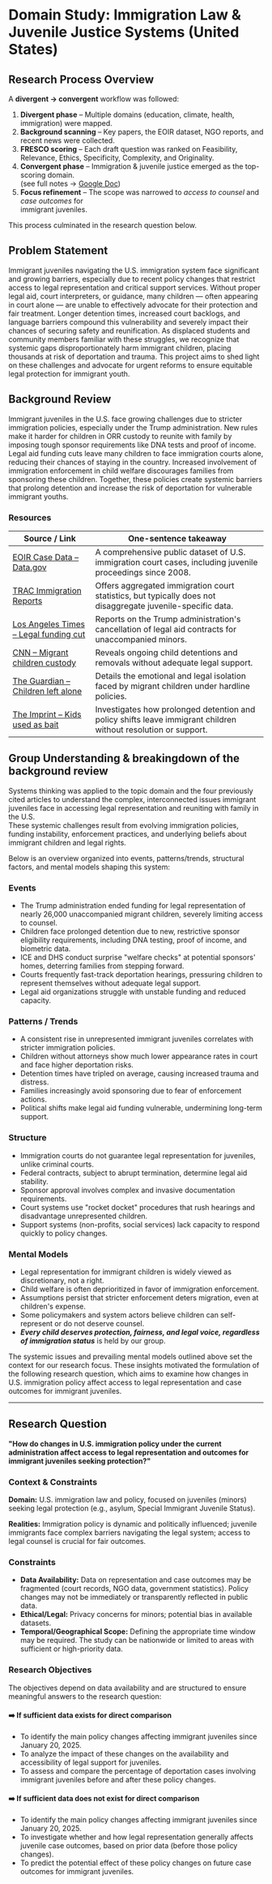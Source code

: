 # Domain Study: Immigration Law & Juvenile Justice Systems (United States)

## Research Process Overview

A **divergent → convergent** workflow was followed:

1. **Divergent phase** –
   Multiple domains (education, climate, health, immigration) were mapped.  
2. **Background scanning** –
   Key papers, the EOIR dataset, NGO reports, and recent news were collected.  
3. **FRESCO scoring** –
   Each draft question was ranked on Feasibility, Relevance, Ethics, Specificity,
   Complexity, and Originality.  
4. **Convergent phase** –
   Immigration & juvenile justice emerged as the top-scoring domain.  
   (see full notes → [Google Doc](https://docs.google.com/document/d/1Wo8sHQ3FvOEXaQ5oRqN3xzSI-P6H3Mz-ySBnWYSa9dc/edit?usp=sharing))
5. **Focus refinement** –
   The scope was narrowed to *access to counsel* and *case outcomes* for  
   immigrant juveniles.

This process culminated in the research question below.

## Problem Statement

Immigrant juveniles navigating the U.S. immigration system face significant
and growing barriers, especially due to recent policy changes that
restrict access to legal representation and critical support services. Without
proper legal aid, court interpreters, or guidance, many children — often
appearing in court alone — are unable to effectively advocate for their
protection and fair treatment. Longer detention times, increased court backlogs,
and language barriers compound this vulnerability and severely impact their
chances of securing safety and reunification. As displaced students and
community members familiar with these struggles, we recognize that systemic gaps
disproportionately harm immigrant children, placing thousands at risk of
deportation and trauma. This project aims to shed light on these
challenges and advocate for urgent reforms to ensure equitable legal protection
for immigrant youth.

## Background Review

Immigrant juveniles in the U.S. face growing challenges due to stricter
immigration policies, especially under the Trump administration. New rules make
it harder for children in ORR custody to reunite with family by imposing tough
sponsor requirements like DNA tests and proof of income. Legal aid funding cuts
leave many children to face immigration courts alone, reducing their chances
of staying in the country. Increased involvement of immigration enforcement in
child welfare discourages families from sponsoring these children. Together,
these policies create systemic barriers that prolong detention and increase the
risk of deportation for vulnerable immigrant youths.

### Resources

| Source / Link | One-sentence takeaway |
|---------------|-----------------------|
| [EOIR Case Data – Data.gov](https://catalog.data.gov/dataset/eoir-case-data) | A comprehensive public dataset of U.S. immigration court cases, including juvenile proceedings since 2008. |
| [TRAC Immigration Reports](https://trac.syr.edu/immigration/) | Offers aggregated immigration court statistics, but typically does not disaggregate juvenile-specific data. |
| [Los Angeles Times – Legal funding cut](https://www.latimes.com/california/story/2025-03-21/migrant-children-legal-funding-trump) | Reports on the Trump administration's cancellation of legal aid contracts for unaccompanied minors. |
| [CNN – Migrant children custody](https://www.cnn.com/2025/06/04/politics/migrant-children-families-government-custody) | Reveals ongoing child detentions and removals without adequate legal support. |
| [The Guardian – Children left alone](https://www.theguardian.com/us-news/ng-interactive/2025/jun/05/trumps-immigration-children-unaccompanied-minors) | Details the emotional and legal isolation faced by migrant children under hardline policies. |
| [The Imprint – Kids used as bait](https://imprintnews.org/top-stories/the-children-are-being-used-as-bait/261090) | Investigates how prolonged detention and policy shifts leave immigrant children without resolution or support. |

## Group Understanding & breakingdown of the background review

Systems thinking was applied to the topic domain and the four previously cited
articles to understand the complex, interconnected issues immigrant juveniles face
in accessing legal representation and reuniting with family in the U.S.  
These
systemic challenges result from evolving immigration policies, funding instability,
enforcement practices, and underlying beliefs about immigrant children and legal
rights.

Below is an overview organized into events, patterns/trends, structural factors,
and mental models shaping this system:

### Events

- The Trump administration ended funding for legal representation of nearly 26,000
  unaccompanied migrant children, severely limiting access to counsel.  
- Children face prolonged detention due to new, restrictive sponsor
  eligibility requirements, including DNA testing, proof of income, and biometric
  data.
- ICE and DHS conduct surprise "welfare checks" at potential sponsors' homes,
  deterring families from stepping forward.  
- Courts frequently fast-track deportation hearings, pressuring children to represent
  themselves without adequate legal support.  
- Legal aid organizations struggle with unstable funding and reduced capacity.

### Patterns / Trends

- A consistent rise in unrepresented immigrant juveniles correlates with stricter
  immigration policies.  
- Children without attorneys show much lower appearance rates in court and face
  higher deportation risks.  
- Detention times have tripled on average, causing increased trauma and distress.
- Families increasingly avoid sponsoring due to fear of enforcement actions.  
- Political shifts make legal aid funding vulnerable, undermining long-term support.

### Structure

- Immigration courts do not guarantee legal representation for juveniles, unlike
  criminal courts.  
- Federal contracts, subject to abrupt termination, determine legal aid stability.
- Sponsor approval involves complex and invasive documentation requirements.
- Court systems use "rocket docket" procedures that rush hearings and
  disadvantage unrepresented children.  
- Support systems (non-profits, social services) lack capacity to respond quickly
  to policy changes.

### Mental Models

- Legal representation for immigrant children is widely viewed as discretionary,
  not a right.
- Child welfare is often deprioritized in favor of immigration enforcement.  
- Assumptions persist that stricter enforcement deters migration, even at
  children's expense.
- Some policymakers and system actors believe children can self-represent or
  do not deserve counsel.
- ***Every child deserves protection, fairness, and legal voice, regardless of
  immigration status*** is held by our group.

The systemic issues and prevailing mental models outlined above set the context for
our research focus. These insights motivated the formulation of the following research
question, which aims to examine how changes in U.S. immigration policy affect access
to legal representation and case outcomes for immigrant juveniles.

---

## Research Question

**"How do changes in U.S. immigration policy under the current administration affect
access to legal representation and outcomes for immigrant juveniles seeking protection?"**

### Context & Constraints

**Domain:** U.S. immigration law and policy, focused on juveniles (minors)
seeking legal protection (e.g., asylum, Special Immigrant Juvenile Status).

**Realities:** Immigration policy is dynamic and politically influenced;
juvenile immigrants face complex barriers navigating the legal system; access to
legal counsel is crucial for fair outcomes.

### Constraints

- **Data Availability:** Data on representation and case outcomes may be fragmented
  (court records, NGO data, government statistics).
  Policy changes may not be immediately or transparently reflected in public data.
- **Ethical/Legal:** Privacy concerns for minors; potential bias in available
  datasets.  
- **Temporal/Geographical Scope:** Defining the appropriate time window may be required.
  The study can be nationwide or limited to areas with sufficient or high-priority
  data.

### Research Objectives

The objectives depend on data availability and are structured to ensure meaningful
answers to the research question:

#### ➡️ If sufficient data exists for direct comparison

- To identify the main policy changes affecting immigrant juveniles
  since January 20, 2025.
- To analyze the impact of these changes on the availability and accessibility of
  legal support
  for juveniles.  
- To assess and compare the percentage of deportation cases involving immigrant
  juveniles before and after these policy changes.

#### ➡️ If sufficient data does not exist for direct comparison

- To identify the main policy changes affecting immigrant juveniles
  since January 20, 2025.  
- To investigate whether and how legal representation generally affects
  juvenile case outcomes, based on prior data (before those policy changes).  
- To predict the potential effect of these policy changes on future case outcomes
  for immigrant juveniles.
